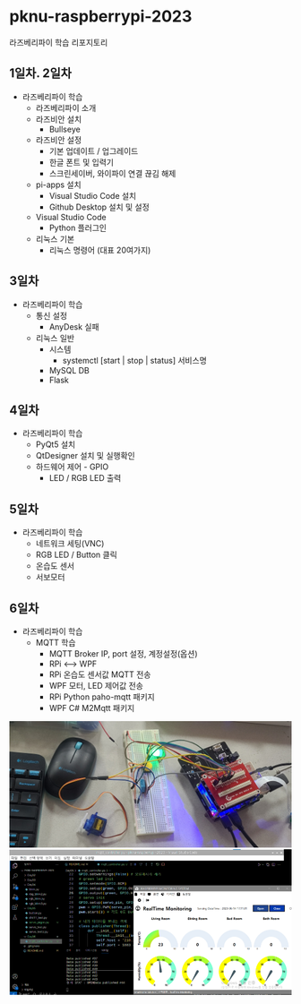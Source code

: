 # pknu-raspberrypi-2023
라즈베리파이 학습 리포지토리

## 1일차. 2일차
- 라즈베리파이 학습
	- 라즈베리파이 소개
	- 라즈비안 설치
		- Bullseye
	- 라즈비안 설정
		- 기본 업데이트 / 업그레이드
		- 한글 폰트 및 입력기
		- 스크린세이버, 와이파이 연결 끊김 해제
	- pi-apps 설치
		- Visual Studio Code 설치
		- Github Desktop 설치 및 설정
	- Visual Studio Code
		- Python 플러그인
	- 리눅스 기본
		- 리눅스 명령어 (대표 20여가지)
		
## 3일차
- 라즈베리파이 학습
	- 통신 설정
		- AnyDesk 실패
	- 리눅스 일반
		- 시스템
			- systemctl [start | stop | status] 서비스명
		- MySQL DB
		- Flask

## 4일차
- 라즈베리파이 학습
	- PyQt5 설치
	- QtDesigner 설치 및 실행확인
	- 하드웨어 제어 - GPIO
		- LED / RGB LED 출력

## 5일차
- 라즈베리파이 학습
	- 네트워크 세팅(VNC)
	- RGB LED / Button 클릭
	- 온습도 센서
	- 서보모터

## 6일차
- 라즈베리파이 학습
	- MQTT 학습
		- MQTT Broker IP, port 설정, 계정설정(옵션)
		- RPi <--> WPF
		- RPi 온습도 센서값 MQTT 전송
		- WPF 모터, LED 제어값 전송
		- RPi Python paho-mqtt 패키지
		- WPF C# M2Mqtt 패키지
		
<img src="https://raw.githubusercontent.com/kooweajeeI/pknu-raspberrypi-2023/main/images/raspberrypi01.jpg" width="700">
<img src="https://raw.githubusercontent.com/kooweajeeI/pknu-raspberrypi-2023/main/images/raspberrypi02.png" width="700">
